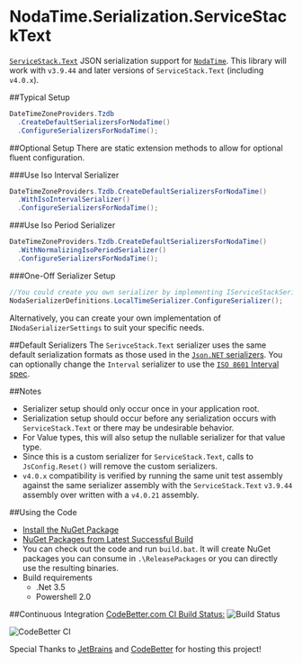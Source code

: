 NodaTime.Serialization.ServiceStackText
=======================================

[`ServiceStack.Text`](https://github.com/ServiceStack/ServiceStack.Text) JSON serialization support for [`NodaTime`](http://nodatime.org/). This library will work with `v3.9.44` and later versions of `ServiceStack.Text` (including  `v4.0.x`).

##Typical Setup
```cs 
DateTimeZoneProviders.Tzdb
  .CreateDefaultSerializersForNodaTime()
  .ConfigureSerializersForNodaTime();
```

##Optional Setup
There are static extension methods to allow for optional fluent configuration.

###Use Iso Interval Serializer
```cs 
DateTimeZoneProviders.Tzdb.CreateDefaultSerializersForNodaTime()
  .WithIsoIntervalSerializer()
  .ConfigureSerializersForNodaTime();
```

###Use Iso Period Serializer
```cs
DateTimeZoneProviders.Tzdb.CreateDefaultSerializersForNodaTime()
  .WithNormalizingIsoPeriodSerializer()
  .ConfigureSerializersForNodaTime();
```

###One-Off Serializer Setup
```cs 
//You could create you own serializer by implementing IServiceStackSerializer<T>
NodaSerializerDefinitions.LocalTimeSerializer.ConfigureSerializer();
```

Alternatively, you can create your own implementation of `INodaSerializerSettings` to suit your specific needs.

##Default Serializers
The `SerivceStack.Text` serializer uses the same default serialization formats as those used in the [`Json.NET` serializers](http://nodatime.org/1.2.x/userguide/serialization.html). You can optionally change the `Interval` serializer to use the [`ISO 8601` Interval spec](http://en.wikipedia.org/wiki/ISO_8601#Time_intervals).



##Notes
- Serializer setup should only occur once in your application root.
- Serialization setup should occur before any serialization occurs with `ServiceStack.Text` or there may be undesirable behavior.
- For Value types, this will also setup the nullable serializer for that value type.
- Since this is a custom serializer for `ServiceStack.Text`, calls to `JsConfig.Reset()` will remove the custom serializers.
- `v4.0.x` compatibility is verified by running the same unit test assembly against the same serializer assembly with the `ServiceStack.Text` `v3.9.44` assembly over written with a `v4.0.21` assembly.

##Using the Code

* [Install the NuGet Package](https://nuget.org/packages/NodaTime.Serialization.ServiceStackText)
* [NuGet Packages from Latest Successful Build](http://teamcity.codebetter.com/viewLog.html?buildId=lastSuccessful&buildTypeId=bt1209&tab=artifacts)
* You can check out the code and run `build.bat`. It will create NuGet packages you can consume in `.\ReleasePackages` or you can directly use the resulting binaries. 
* Build requirements
  * .Net 3.5
  * Powershell 2.0
 
  
##Continuous Integration
[CodeBetter.com CI Build Status:](http://teamcity.codebetter.com/viewType.html?buildTypeId=bt1209&guest=1) ![Build Status](http://teamcity.codebetter.com/app/rest/builds/buildType:(id:bt1209)/statusIcon)

![CodeBetter CI](http://www.jetbrains.com/img/banners/Codebetter.png)

Special Thanks to [JetBrains](http://www.jetbrains.com/teamcity) and [CodeBetter](http://codebetter.com/codebetter-ci/) for hosting this project!
